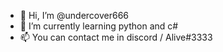 - 👋 Hi, I’m @undercover666
- 🌱 I’m currently learning python and c#
- 📫 You can contact me in discord / Alive#3333

